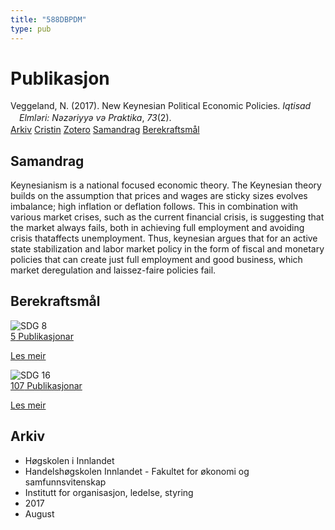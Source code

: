 ```yaml
---
title: "588DBPDM"
type: pub
---
```

<h1>Publikasjon</h1>
<article id="csl-bib-container-588DBPDM" class="csl-bib-container">
  <div class="csl-bib-body" style="line-height: 1.35; padding-left: 1em; text-indent:-1em;">
  <div class="csl-entry">Veggeland, N. (2017). New Keynesian Political Economic Policies. <i>Iqtisad Elml&#x259;ri: N&#x259;z&#x259;riyy&#x259; v&#x259; Praktika</i>, <i>73</i>(2).</div>
</div>
  <div class="csl-bib-buttons">
    <a href="#taxonomy-article-588DBPDM" class="csl-bib-button">Arkiv</a>
    <a href="https://app.cristin.no/results/show.jsf?id=1486280" alt="Cristin URL" class="csl-bib-button">Cristin</a>
    <a href="http://zotero.org/groups/5402882/items/588DBPDM" alt="Zotero URL" class="csl-bib-button">Zotero</a>
    <a href="#abstract-article-588DBPDM" class="csl-bib-button">Samandrag</a>
    <a href="#sdg-article-588DBPDM" class="csl-bib-button">Berekraftsmål</a>
  </div>
  <div id="csl-bib-meta-container-588DBPDM"></div>
</article>
<div id="csl-bib-meta-588DBPDM" class="csl-bib-meta">
  <article id="abstract-article-588DBPDM" class="abstract-article">
    <h1>Samandrag</h1>
    Keynesianism is a national focused economic theory. The Keynesian theory builds on the assumption that prices and wages are sticky sizes evolves imbalance; high inflation or deflation follows. This in combination with various market crises, such as the current financial crisis, is suggesting that the market always fails, both in achieving full employment and avoiding crisis thataffects unemployment. Thus, keynesian argues that for an active state stabilization and labor market policy in the form of fiscal and monetary policies that can create just full employment and good business, which market deregulation and laissez-faire policies fail.
  </article>
  <article id="sdg-article-588DBPDM" class="sdg-article">
    <h1>Berekraftsmål</h1>
    <div class="sdg-container"><div id="sdg8" class="sdg"> <img src="{{< params subfolder >}}images/sdg/sdg08_no.png" class="image" alt="SDG 8"> <div class="sdg-overlay"> <a href="{{< params subfolder >}}no/archive/?sdg=8#archive" class="sdg-publication-count"><span>5</span> Publikasjonar</a> <p><a href="NA" class="sdg-read-more">Les meir</a></p> </div> </div> <div id="sdg16" class="sdg"> <img src="{{< params subfolder >}}images/sdg/sdg16_no.png" class="image" alt="SDG 16"> <div class="sdg-overlay"> <a href="{{< params subfolder >}}no/archive/?sdg=16#archive" class="sdg-publication-count"><span>107</span> Publikasjonar</a> <p><a href="NA" class="sdg-read-more">Les meir</a></p> </div> </div></div>
  </article>
  <article id="taxonomy-article-588DBPDM" class="taxonomy-article">
    <h1>Arkiv</h1>
    <ul>
      <li>Høgskolen i Innlandet</li>
      <li>Handelshøgskolen Innlandet - Fakultet for økonomi og samfunnsvitenskap</li>
      <li>Institutt for organisasjon, ledelse, styring</li>
      <li>2017</li>
      <li>August</li>
    </ul>
  </article>
</div>
